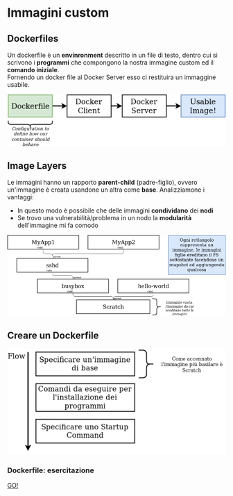 # Immagini custom

## Dockerfiles
Un dockerfile è un **envinronment** descritto in un file di testo, dentro cui si scrivono i **programmi** che compongono la nostra immagine custom ed il **comando iniziale**.<br>
Fornendo un docker file al Docker Server esso ci restituira un immaggine usabile.

![docker-diagrams-13](./assets/docker-diagrams-13.png)

## Image Layers
Le immagini hanno un rapporto **parent-child** (padre-figlio), ovvero un'immagine è creata usandone un altra come **base**. Analizziamone i vantaggi:
- In questo modo è possibile che delle immagini **condividano** dei **nodi**
- Se trovo una vulnerabilità/problema in un nodo la **modularità** dell'immagine mi fa comodo

![docker-diagrams-10](./assets/docker-diagrams-10.png)

## Creare un Dockerfile

![docker-diagrams-14](./assets/docker-diagrams-14.png)

### Dockerfile: esercitazione

[GO!](./exercise-redis-custom-image.md)
